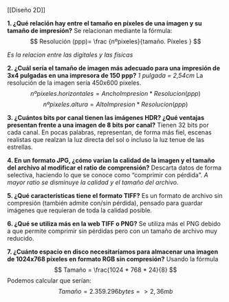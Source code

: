 [[Diseño 2D]] 

**1. ¿Qué relación hay entre el tamaño en píxeles de una imagen y su tamaño de impresión?**
	Se relacionan mediante la fórmula:
		$$
	Resolución (ppp)= \frac {nºpixeles}{tamaño. Píxeles }
	$$

*Es la relacion entre las digitales y las físicas*

**2. ¿Cuál sería el tamaño de imagen más adecuado para una impresión de 3x4 pulgadas en una impresora de 150 ppp?** 
*1 pulgada = 2,54cm*
	La resolución de la imagen sería 450x600 píxeles. 
	$$
	nºpixeles.horizontales = AnchoImpresion * Resolucion(ppp) 
	$$
	$$
	nºpixeles.altura = AltoImpresion * Resolucion(ppp)
	$$


**3. ¿Cuántos bits por canal tienen las imágenes HDR? ¿Qué ventajas presentan frente a una imagen de 8 bits por canal?** 
	Tienen 32 bits por cada canal. En pocas palabras, representan, de forma más fiel, escenas realistas que realzan la luz directa del sol o incluso la luz tenue de las estrellas. 
   
**4. En un formato JPG, ¿cómo varían la calidad de la imagen y el tamaño del archivo al modificar el ratio de comprensión?** 
	Descarta datos de forma selectiva, haciendo lo que se conoce como “comprimir con pérdida”.
	*A mayor ratio se disminuye la calidad y el tamaño del archivo.* 
   
**5. ¿Qué características tiene el formato TIFF?** 
	Es un formato de archivo sin compresión (también admite con/sin pérdida), pensado para guardar imágenes que requieran de toda la calidad posible. 
   
**6. ¿Qué se utiliza más en la web TIFF o PNG?** 
	Se utiliza más el PNG debido a que permite comprimir sin pérdidas pero con un tamaño de archivo muy reducido. 
   
**7. ¿Cuánto espacio en disco necesitaríamos para almacenar una imagen de 1024x768 píxeles en formato RGB sin compresión?**
	Usando la fórmula 
	$$
		Tamaño = \frac{1024 * 768 * 24}{8}
	$$
	Podemos calcular que serían:
	$$
	Tamaño = 2.359.296 bytes  => 2,36mb
	$$
   